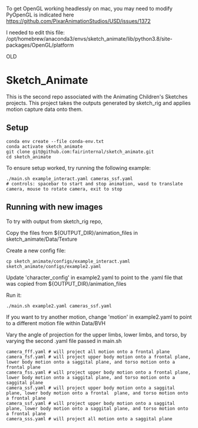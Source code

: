

To get OpenGL working headlessly on mac, you may need to modify PyOpenGL is indicated here
https://github.com/PixarAnimationStudios/USD/issues/1372

I needed to edit this file: /opt/homebrew/anaconda3/envs/sketch_animate/lib/python3.8/site-packages/OpenGL/platform



OLD

# Sketch_Animate

This is the second repo associated with the Animating Children's Sketches projects. This project takes the outputs generated by sketch_rig and applies motion capture data onto them.

## Setup

	conda env create --file conda-env.txt
	conda activate sketch_animate
	git clone git@github.com:fairinternal/sketch_animate.git
	cd sketch_animate
	
To ensure setup worked, try running the following example:

	./main.sh example_interact.yaml cameras_ssf.yaml
	# controls: spacebar to start and stop animation, wasd to translate camera, mouse to rotate camera, exit to stop
	
## Running with new images
To try with output from sketch_rig repo, 

Copy the files from ${OUTPUT_DIR}/animation_files in sketch_animate/Data/Texture

Create a new config file:

	cp sketch_animate/configs/example_interact.yaml sketch_animate/configs/example2.yaml

Update 'character_config' in example2.yaml to point to the .yaml file that was copied from ${OUTPUT_DIR}/animation_files

Run it:
	
	./main.sh example2.yaml cameras_ssf.yaml
	
If you want to try another motion, change 'motion' in example2.yaml to point to a different motion file within Data/BVH

Vary the angle of projection for the upper limbs, lower limbs, and torso, by varying the second .yaml file passed in main.sh

	camera_fff.yaml # will project all motion onto a frontal plane
	camera_fsf.yaml # will project upper body motion onto a frontal plane, lower body motion onto a saggital plane, and torso motion onto a frontal plane
	camera_fss.yaml # will project upper body motion onto a frontal plane, lower body motion onto a saggital plane, and torso motion onto a saggital plane
	camera_ssf.yaml # will project upper body motion onto a saggital plane, lower body motion onto a frontal  plane, and torso motion onto a frontal plane
	camera_ssf.yaml # will project upper body motion onto a saggital plane, lower body motion onto a saggital plane, and torso motion onto a frontal plane
	camera_sss.yaml # will project all motion onto a saggital plane
	
